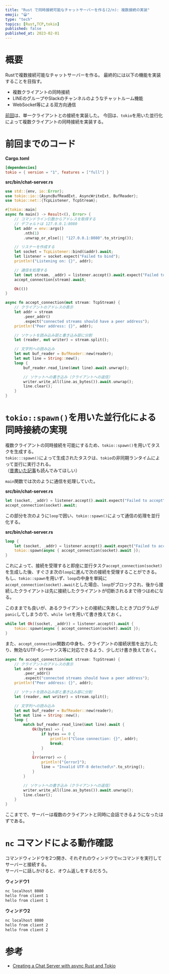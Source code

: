 ```yaml
---
title: "Rust で同時接続可能なチャットサーバーを作る(2/n): 複数接続の実装"
emoji: "😀"
type: "tech"
topics: [Rust,TCP,tokio]
published: false
published_at: 2023-02-01
---
```

# 概要

Rustで複数接続可能なチャットサーバーを作る。
最終的には以下の機能を実装することを目指す。
- 複数クライアントの同時接続
- LINEのグループやSlackのチャンネルのようなチャットルーム機能
- WebSocket等による双方向通信

[前回](https://zenn.dev/yongikim/articles/rust-chat-server-1)は、単一クライアントとの接続を実装した。
今回は、`tokio`を用いた並行化によって複数クライアントの同時接続を実装する。

# 前回までのコード

**Cargo.toml**
```toml:Cargo.toml
[dependencies]
tokio = { version = "1", features = ["full"] }
```

**src/bin/chat-server.rs**
```rust:src/bin/chat-server.rs
use std::{env, io::Error};
use tokio::io::{AsyncBufReadExt, AsyncWriteExt, BufReader};
use tokio::net::{TcpListener, TcpStream};

#[tokio::main]
async fn main() -> Result<(), Error> {
    // コマンドライン引数からアドレスを取得する
    // デフォルトは 127.0.0.1:8080
    let addr = env::args()
        .nth(1)
        .unwrap_or_else(|| "127.0.0.1:8080".to_string());

    // リスナーを作成する
    let socket = TcpListener::bind(&addr).await;
    let listener = socket.expect("Failed to bind");
    println!("Listening on: {}", addr);

    // 通信を処理する
    let (mut stream, _addr) = listener.accept().await.expect("Failed to accept");
    accept_connection(stream).await;

    Ok(())
}

async fn accept_connection(mut stream: TcpStream) {
    // クライアントのアドレスの表示
    let addr = stream
        .peer_addr()
        .expect("connected streams should have a peer address");
    println!("Peer address: {}", addr);

    // ソケットを読み込み部と書き込み部に分割
    let (reader, mut writer) = stream.split();

    // 文字列への読み込み
    let mut buf_reader = BufReader::new(reader);
    let mut line = String::new();
    loop {
        buf_reader.read_line(&mut line).await.unwrap();

        // ソケットへの書き込み（クライアントへの返信）
        writer.write_all(line.as_bytes()).await.unwrap();
        line.clear();
    }
}
```

# `tokio::spawn()`を用いた並行化による同時接続の実現
複数クライアントの同時接続を可能にするため、`tokio::spawn()`を用いてタスクを生成する。  
`tokio:::spawn()`によって生成されたタスクは、`tokio`の非同期ランタイムによって並行に実行される。  
（[昔書いた記事](https://zenn.dev/yongikim/articles/rust-async-concurrent)も読んでみてほしい）


`main`関数では次のように通信を処理していた。

**src/bin/chat-server.rs**
```rust:src/bin/chat-server.rs
let (socket, _addr) = listener.accept().await.expect("Failed to accept") {
accept_connection(socket).await;
```

この部分を次のように`loop`で囲い、`tokio::spawn()`によって通信の処理を並行化する。

**src/bin/chat-server.rs**
```rust:src/bin/chat-server.rs
loop {
    let (socket, _addr) = listener.accept().await.expect("Failed to accept");
    tokio::spawn(async { accept_connection(socket).await });
}
```

これによって、接続を受理すると即座に並行タスク`accept_connection(socket)`を生成した後、すぐさま次の`loop`に進んで次の接続を受理することができる。
もし、`tokio::spawn`を用いず、`loop`の中身を単純に`accept_connection(socket).await`とした場合、`loop`がブロックされ、後から接続したクライアントは先に接続したクライアントが切断されるまで待つはめになる。

このままでも良いが、あるクライアントとの接続に失敗したときプログラムが`panic`してしまうので、`while let`を用いて書き換えておく。

```rust:src/bin/chat-server.rs
while let Ok((socket, _addr)) = listener.accept().await {
    tokio::spawn(async { accept_connection(socket).await });
}
```

また、`accept_connection`関数の中身も、クライアントの接続状態を出力したり、無効なUTF-8シーケンス等に対応できるよう、少しだけ書き換えておく。

```rust:src/bin/chat-server.rs
async fn accept_connection(mut stream: TcpStream) {
    // クライアントのアドレスの表示
    let addr = stream
        .peer_addr()
        .expect("connected streams should have a peer address");
    println!("Peer address: {}", addr);

    // ソケットを読み込み部と書き込み部に分割
    let (reader, mut writer) = stream.split();

    // 文字列への読み込み
    let mut buf_reader = BufReader::new(reader);
    let mut line = String::new();
    loop {
        match buf_reader.read_line(&mut line).await {
            Ok(bytes) => {
                if bytes == 0 {
                    println!("Close connection: {}", addr);
                    break;
                }
            }
            Err(error) => {
                println!("{error}");
                line = "Invalid UTF-8 detected\n".to_string();
            }
        }

        // ソケットへの書き込み（クライアントへの返信）
        writer.write_all(line.as_bytes()).await.unwrap();
        line.clear();
    }
}
```

ここまでで、サーバーは複数のクライアントと同時に会話できるようになったはずである。

# `nc` コマンドによる動作確認

コマンドウィンドウを2つ開き、それぞれのウィンドウで`nc`コマンドを実行してサーバーと接続する。  
サーバーに話しかけると、オウム返しをするだろう。

**ウィンドウ1**
```bash
nc localhost 8080
hello from client 1
hello from client 1
```

**ウィンドウ2**
```bash
nc localhost 8080
hello from client 2
hello from client 2
```

# 参考
- [Creating a Chat Server with async Rust and Tokio](https://www.youtube.com/watch?v=Iapc-qGTEBQ)

